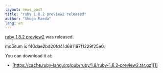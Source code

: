 ```yaml
---
layout: news_post
title: "ruby 1.8.2 preview2 released"
author: "Shugo Maeda"
lang: en
---
```


[ruby 1.8.2 preview2][1] was released.

md5sum is f40dae2bd20fd41d681197f1229f25e0.

You can download it at:

* [https://cache.ruby-lang.org/pub/ruby/1.8/ruby-1.8.2-preview2.tar.gz][1]



[1]: https://cache.ruby-lang.org/pub/ruby/1.8/ruby-1.8.2-preview2.tar.gz
